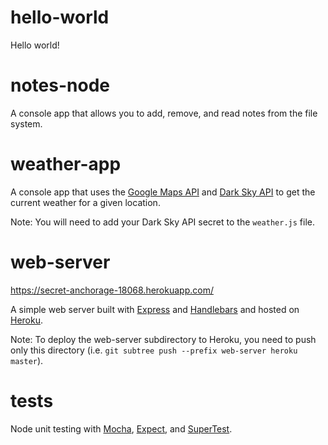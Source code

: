 # hello-world
Hello world!

# notes-node
A console app that allows you to add, remove, and read notes from the file system.

# weather-app
A console app that uses the [Google Maps API](https://cloud.google.com/maps-platform/) and [Dark Sky API](https://darksky.net/dev) to get the current weather for a given location.

Note: You will need to add your Dark Sky API secret to the `weather.js` file.

# web-server
https://secret-anchorage-18068.herokuapp.com/

A simple web server built with [Express](https://expressjs.com/) and [Handlebars](https://handlebarsjs.com/) and hosted on [Heroku](https://www.heroku.com/).

Note: To deploy the web-server subdirectory to Heroku, you need to push only this directory (i.e. `git subtree push --prefix web-server heroku master`).

# tests

Node unit testing with [Mocha](https://mochajs.org/), [Expect](https://github.com/mjackson/expect), and [SuperTest](https://github.com/visionmedia/supertest).
